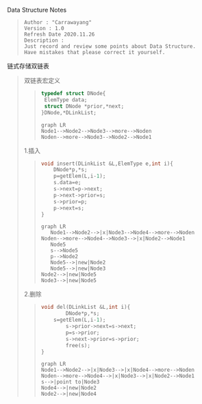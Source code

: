 Data Structure Notes

> ```
> Author : "Carrawayang"
> Version : 1.0
> Refresh Date 2020.11.26
> Description : 
> Just record and review some points about Data Structure.
> Have mistakes that please correct it yourself.
> ```

链式存储双链表

> 双链表宏定义
>
> > ```c++
> > typedef struct DNode{
> >  ElemType data;
> >  struct DNode *prior,*next;
> > }DNode,*DLinkList;
> > ```
> >
> > ```mermaid
> > graph LR
> > Node1-->Node2-->Node3-->more-->Noden
> > Noden-->more-->Node3-->Node2-->Node1
> >    ```
>
> 1.插入
>
> > ```c++
> > void insert(DLinkList &L,ElemType e,int i){
> >  	DNode*p,*s;
> > 	p=getElem(L,i-1);
> >  	s.data=e;
> >  	s->next=p->next;
> >  	p->next->prior=s;
> >  	s->prior=p;
> >  	p->next=s;
> > }
> > ```
> >
> > ```mermaid
> > graph LR
> >    Node1-->Node2-->|x|Node3-->Node4-->more-->Noden
> > Noden-->more-->Node4-->Node3-->|x|Node2-->Node1
> >    Node5
> >    s-->Node5
> >    p-->Node2
> >    Node5-->|new|Node2
> >    Node5-->|new|Node3
> > Node2-->|new|Node5
> > Node3-->|new|Node5
> >```
>
> 2.删除
>
> > ```c++
> > void del(DLinkList &L,int i){
> >     	DNode*p,*s;
> > 	s=getElem(L,i-1);
> >     	s->prior->next=s->next;
> >     	p=s->prior;
> >     	s->next->prior=s->prior;
> >     	free(s);
> > }
> > ```
> >
> > ```mermaid
> > graph LR
> > Node1-->Node2-->|x|Node3-->|x|Node4-->more-->Noden
> > Noden-->more-->Node4-->|x|Node3-->|x|Node2-->Node1
> > s-->|point to|Node3
> > Node4-->|new|Node2
> > Node2-->|new|Node4
> > ```
> >
> > 
>
> 

